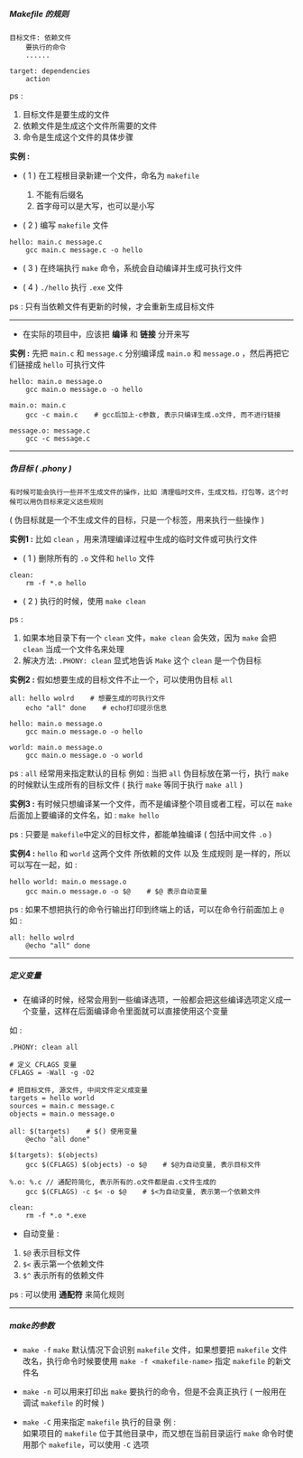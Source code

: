 ##### Makefile 的规则

```
目标文件: 依赖文件
	要执行的命令
	......
```

```
target: dependencies
	action
```

ps : 
1. 目标文件是要生成的文件
2. 依赖文件是生成这个文件所需要的文件
3. 命令是生成这个文件的具体步骤


**实例 :**

- ( 1 ) 在工程根目录新建一个文件，命名为 `makefile` 
	1. 不能有后缀名
	2. 首字母可以是大写，也可以是小写

- ( 2 ) 编写 `makefile` 文件

```
hello: main.c message.c
	gcc main.c message.c -o hello
```

- ( 3 ) 在终端执行 `make` 命令，系统会自动编译并生成可执行文件

- ( 4 ) `./hello` 执行 `.exe` 文件

ps :    只有当依赖文件有更新的时候，才会重新生成目标文件


---


- 在实际的项目中，应该把 **编译** 和 **链接** 分开来写

**实例 :**
	先把 `main.c` 和 `message.c` 分别编译成 `main.o` 和 `message.o` ，然后再把它们链接成 `hello` 可执行文件

```
hello: main.o message.o
	gcc main.o message.o -o hello

main.o: main.c
	gcc -c main.c    # gcc后加上-c参数, 表示只编译生成.o文件, 而不进行链接 

message.o: message.c
	gcc -c message.c
```


---
##### 伪目标 ( .phony )
	有时候可能会执行一些并不生成文件的操作，比如 清理临时文件，生成文档，打包等，这个时候可以用伪目标来定义这些规则

( 伪目标就是一个不生成文件的目标，只是一个标签，用来执行一些操作 )


 **实例1 :** 
	比如 `clean` ，用来清理编译过程中生成的临时文件或可执行文件

- ( 1 ) 删除所有的 `.o` 文件和 `hello` 文件

```
clean:
	rm -f *.o hello
```

- ( 2 ) 执行的时候，使用 `make clean`

ps :
1. 如果本地目录下有一个 `clean` 文件，`make clean` 会失效，因为 `make` 会把 `clean` 当成一个文件名来处理
2. 解决方法:    `.PHONY: clean` 显式地告诉 `Make` 这个 `clean` 是一个伪目标


**实例2 :** 
	假如想要生成的目标文件不止一个，可以使用伪目标 `all`

```
all: hello wolrd    # 想要生成的可执行文件
	echo "all" done    # echo打印提示信息

hello: main.o message.o
	gcc main.o message.o -o hello

world: main.o message.o
	gcc main.o message.o -o world
```

ps :    `all` 经常用来指定默认的目标
	例如 :    当把 `all` 伪目标放在第一行，执行 `make` 的时候默认生成所有的目标文件 ( 执行 `make` 等同于执行 `make all` )


**实例3 :**
	有时候只想编译某一个文件，而不是编译整个项目或者工程，可以在 `make` 后面加上要编译的文件名，如 :    `make hello`

ps :    只要是 `makefile`中定义的目标文件，都能单独编译 ( 包括中间文件 `.o` )


**实例4 :**
	`hello` 和 `world` 这两个文件 所依赖的文件 以及 生成规则 是一样的，所以可以写在一起，如 :
	
```
hello world: main.o message.o
	gcc main.o message.o -o $@    # $@ 表示自动变量
```

ps :    如果不想把执行的命令行输出打印到终端上的话，可以在命令行前面加上 `@`    
如 : 
```
all: hello wolrd
	@echo "all" done
```


---

##### 定义变量

- 在编译的时候，经常会用到一些编译选项，一般都会把这些编译选项定义成一个变量，这样在后面编译命令里面就可以直接使用这个变量

如 :  

```
.PHONY: clean all

# 定义 CFLAGS 变量
CFLAGS = -Wall -g -O2

# 把目标文件, 源文件, 中间文件定义成变量
targets = hello world
sources = main.c message.c
objects = main.o message.o

all: $(targets)    # $() 使用变量
    @echo "all done"

$(targets): $(objects)
    gcc $(CFLAGS) $(objects) -o $@    # $@为自动变量, 表示目标文件

%.o: %.c // 通配符简化, 表示所有的.o文件都是由.c文件生成的
    gcc $(CFLAGS) -c $< -o $@    # $<为自动变量, 表示第一个依赖文件

clean:  
    rm -f *.o *.exe
```

- 自动变量 : 
1. `$@`   表示目标文件
2. `$<`   表示第一个依赖文件
3. `$^`   表示所有的依赖文件

ps :    可以使用 **通配符** 来简化规则


---

##### make的参数

- `make -f`
	`make` 默认情况下会识别 `makefile` 文件，如果想要把 `makefile` 文件改名，执行命令时候要使用 `make -f <makefile-name>` 指定 `makefile` 的新文件名


- `make -n`
	可以用来打印出 `make` 要执行的命令，但是不会真正执行
	( 一般用在调试 `makefile` 的时候 )


- `make -C`
	用来指定 `makefile` 执行的目录
	例 :   
	 如果项目的 `makefile` 位于其他目录中，而又想在当前目录运行 `make` 命令时使用那个 `makefile`，可以使用 `-C` 选项






